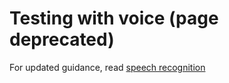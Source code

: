 # Testing with voice (page deprecated)

For updated guidance, read [speech recognition](speech-recognition.md)
